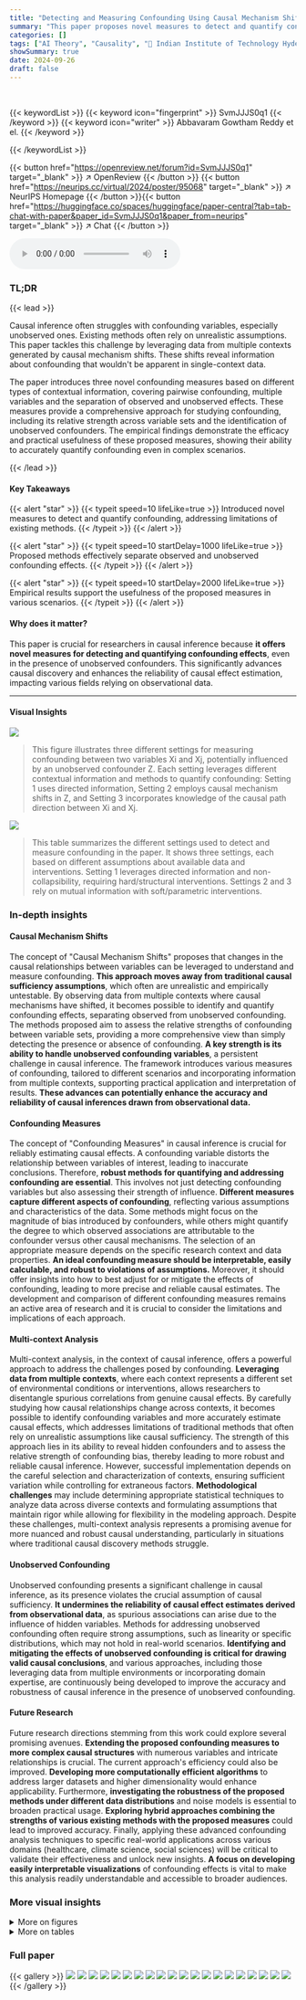 ```yaml
---
title: "Detecting and Measuring Confounding Using Causal Mechanism Shifts"
summary: "This paper proposes novel measures to detect and quantify confounding biases from observational data using causal mechanism shifts, even with unobserved confounders."
categories: []
tags: ["AI Theory", "Causality", "🏢 Indian Institute of Technology Hyderabad",]
showSummary: true
date: 2024-09-26
draft: false
---
```


<br>

{{< keywordList >}}
{{< keyword icon="fingerprint" >}} SvmJJJS0q1 {{< /keyword >}}
{{< keyword icon="writer" >}} Abbavaram Gowtham Reddy et el. {{< /keyword >}}
 
{{< /keywordList >}}

{{< button href="https://openreview.net/forum?id=SvmJJJS0q1" target="_blank" >}}
↗ OpenReview
{{< /button >}}
{{< button href="https://neurips.cc/virtual/2024/poster/95068" target="_blank" >}}
↗ NeurIPS Homepage
{{< /button >}}{{< button href="https://huggingface.co/spaces/huggingface/paper-central?tab=tab-chat-with-paper&paper_id=SvmJJJS0q1&paper_from=neurips" target="_blank" >}}
↗ Chat
{{< /button >}}



<audio controls>
    <source src="https://ai-paper-reviewer.com/SvmJJJS0q1/podcast.wav" type="audio/wav">
    Your browser does not support the audio element.
</audio>


### TL;DR


{{< lead >}}

Causal inference often struggles with confounding variables, especially unobserved ones. Existing methods often rely on unrealistic assumptions.  This paper tackles this challenge by leveraging data from multiple contexts generated by causal mechanism shifts. These shifts reveal information about confounding that wouldn't be apparent in single-context data. 

The paper introduces three novel confounding measures based on different types of contextual information, covering pairwise confounding, multiple variables and the separation of observed and unobserved effects. These measures provide a comprehensive approach for studying confounding, including its relative strength across variable sets and the identification of unobserved confounders.  The empirical findings demonstrate the efficacy and practical usefulness of these proposed measures, showing their ability to accurately quantify confounding even in complex scenarios.

{{< /lead >}}


#### Key Takeaways

{{< alert "star" >}}
{{< typeit speed=10 lifeLike=true >}} Introduced novel measures to detect and quantify confounding, addressing limitations of existing methods. {{< /typeit >}}
{{< /alert >}}

{{< alert "star" >}}
{{< typeit speed=10 startDelay=1000 lifeLike=true >}} Proposed methods effectively separate observed and unobserved confounding effects. {{< /typeit >}}
{{< /alert >}}

{{< alert "star" >}}
{{< typeit speed=10 startDelay=2000 lifeLike=true >}} Empirical results support the usefulness of the proposed measures in various scenarios. {{< /typeit >}}
{{< /alert >}}

#### Why does it matter?
This paper is crucial for researchers in causal inference because **it offers novel measures for detecting and quantifying confounding effects**, even in the presence of unobserved confounders. This significantly advances causal discovery and enhances the reliability of causal effect estimation, impacting various fields relying on observational data.

------
#### Visual Insights



![](https://ai-paper-reviewer.com/SvmJJJS0q1/figures_4_1.jpg)

> This figure illustrates three different settings for measuring confounding between two variables Xi and Xj, potentially influenced by an unobserved confounder Z. Each setting leverages different contextual information and methods to quantify confounding: Setting 1 uses directed information, Setting 2 employs causal mechanism shifts in Z, and Setting 3 incorporates knowledge of the causal path direction between Xi and Xj.





![](https://ai-paper-reviewer.com/SvmJJJS0q1/tables_3_1.jpg)

> This table summarizes the different settings used to detect and measure confounding in the paper.  It shows three settings, each based on different assumptions about available data and interventions.  Setting 1 leverages directed information and non-collapsibility, requiring hard/structural interventions.  Settings 2 and 3 rely on mutual information with soft/parametric interventions.





### In-depth insights


#### Causal Mechanism Shifts
The concept of "Causal Mechanism Shifts" proposes that changes in the causal relationships between variables can be leveraged to understand and measure confounding.  **This approach moves away from traditional causal sufficiency assumptions**, which often are unrealistic and empirically untestable. By observing data from multiple contexts where causal mechanisms have shifted, it becomes possible to identify and quantify confounding effects, separating observed from unobserved confounding.  The methods proposed aim to assess the relative strengths of confounding between variable sets, providing a more comprehensive view than simply detecting the presence or absence of confounding.  **A key strength is its ability to handle unobserved confounding variables**, a persistent challenge in causal inference. The framework introduces various measures of confounding, tailored to different scenarios and incorporating information from multiple contexts, supporting practical application and interpretation of results. **These advances can potentially enhance the accuracy and reliability of causal inferences drawn from observational data.**

#### Confounding Measures
The concept of "Confounding Measures" in causal inference is crucial for reliably estimating causal effects.  A confounding variable distorts the relationship between variables of interest, leading to inaccurate conclusions.  Therefore, **robust methods for quantifying and addressing confounding are essential**. This involves not just detecting confounding variables but also assessing their strength of influence.  **Different measures capture different aspects of confounding**, reflecting various assumptions and characteristics of the data.  Some methods might focus on the magnitude of bias introduced by confounders, while others might quantify the degree to which observed associations are attributable to the confounder versus other causal mechanisms.  The selection of an appropriate measure depends on the specific research context and data properties.  **An ideal confounding measure should be interpretable, easily calculable, and robust to violations of assumptions.** Moreover, it should offer insights into how to best adjust for or mitigate the effects of confounding, leading to more precise and reliable causal estimates.  The development and comparison of different confounding measures remains an active area of research and it is crucial to consider the limitations and implications of each approach.

#### Multi-context Analysis
Multi-context analysis, in the context of causal inference, offers a powerful approach to address the challenges posed by confounding. **Leveraging data from multiple contexts**, where each context represents a different set of environmental conditions or interventions, allows researchers to disentangle spurious correlations from genuine causal effects. By carefully studying how causal relationships change across contexts, it becomes possible to identify confounding variables and more accurately estimate causal effects, which addresses limitations of traditional methods that often rely on unrealistic assumptions like causal sufficiency.  The strength of this approach lies in its ability to reveal hidden confounders and to assess the relative strength of confounding bias, thereby leading to more robust and reliable causal inference.  However, successful implementation depends on the careful selection and characterization of contexts, ensuring sufficient variation while controlling for extraneous factors.  **Methodological challenges** may include determining appropriate statistical techniques to analyze data across diverse contexts and formulating assumptions that maintain rigor while allowing for flexibility in the modeling approach.  Despite these challenges, multi-context analysis represents a promising avenue for more nuanced and robust causal understanding, particularly in situations where traditional causal discovery methods struggle.

#### Unobserved Confounding
Unobserved confounding presents a significant challenge in causal inference, as its presence violates the crucial assumption of causal sufficiency.  **It undermines the reliability of causal effect estimates derived from observational data**, as spurious associations can arise due to the influence of hidden variables.  Methods for addressing unobserved confounding often require strong assumptions, such as linearity or specific distributions, which may not hold in real-world scenarios.  **Identifying and mitigating the effects of unobserved confounding is critical for drawing valid causal conclusions**, and various approaches, including those leveraging data from multiple environments or incorporating domain expertise, are continuously being developed to improve the accuracy and robustness of causal inference in the presence of unobserved confounding.

#### Future Research
Future research directions stemming from this work could explore several promising avenues.  **Extending the proposed confounding measures to more complex causal structures** with numerous variables and intricate relationships is crucial.  The current approach's efficiency could also be improved.  **Developing more computationally efficient algorithms** to address larger datasets and higher dimensionality would enhance applicability.  Furthermore, **investigating the robustness of the proposed methods under different data distributions** and noise models is essential to broaden practical usage.  **Exploring hybrid approaches combining the strengths of various existing methods with the proposed measures** could lead to improved accuracy.  Finally, applying these advanced confounding analysis techniques to specific real-world applications across various domains (healthcare, climate science, social sciences) will be critical to validate their effectiveness and unlock new insights. **A focus on developing easily interpretable visualizations** of confounding effects is vital to make this analysis readily understandable and accessible to broader audiences.


### More visual insights

<details>
<summary>More on figures
</summary>


![](https://ai-paper-reviewer.com/SvmJJJS0q1/figures_8_1.jpg)

> This figure displays the results of measuring confounding between two variables (Xi, Xj) using three different methods (CNF-1, CNF-2, CNF-3) across various sample sizes.  The results are shown for four different causal graph structures (G1-G4).  G1 and G2 represent unconfounded scenarios (empty graph and Xi→Xj, respectively), while G3 and G4 represent confounded scenarios (Z→Xi, Z→Xj and Z→Xi, Z→Xj, Xi→Xj respectively).  The plots show that the confounding measures correctly output values near zero in the unconfounded cases and positive values in the confounded cases, demonstrating the methods' effectiveness in detecting confounding.


![](https://ai-paper-reviewer.com/SvmJJJS0q1/figures_8_2.jpg)

> This figure shows the results of measuring conditional confounding using CNF-2 in two different causal structures (G5 and G6). G5 has two confounding variables, Z1 and Z2, while G6 has one (Z). The left panel illustrates that conditioning on either Z1, Z2, or neither, still results in positive conditional confounding values because the confounding relationship remains. Conversely, the right panel depicts that while conditioning on nothing results in positive confounding, conditioning on Z removes it, leading to a CNF-2 value closer to zero.


![](https://ai-paper-reviewer.com/SvmJJJS0q1/figures_16_1.jpg)

> This figure shows two example graphs representing real-world scenarios where the proposed method can be applied to detect and measure confounding.  The graphs illustrate two different sets of variables and their relationships, providing concrete examples of how the methods described in the paper can be used in practical applications.


</details>




<details>
<summary>More on tables
</summary>


![](https://ai-paper-reviewer.com/SvmJJJS0q1/tables_4_1.jpg)
> This table shows the values of directed information I(Xᵢ → Xⱼ) and I(Xⱼ → Xᵢ) for different causal graphs involving two or three nodes (Xᵢ, Xⱼ, Z). The table illustrates how the presence of confounding affects the values of directed information.  When there's no confounding between Xᵢ and Xⱼ, one of the directed information values will be zero; if there is confounding (via Z), both directed information values will be greater than zero.

![](https://ai-paper-reviewer.com/SvmJJJS0q1/tables_9_1.jpg)
> This table presents the results of a downstream application of causal effect estimation.  It shows the impact of controlling for confounding variables (identified using the proposed methods) on the accuracy of causal effect estimations.  Two causal graphs (G3 and G4) with varying sample sizes (1000-5000) are used to compare causal effect estimations with and without controlling for confounding factors. The difference between the true and estimated causal effects is measured, demonstrating the effectiveness of confounding control in improving the accuracy of causal effect estimations. 

![](https://ai-paper-reviewer.com/SvmJJJS0q1/tables_9_2.jpg)
> This table presents the results of experiments on synthetic datasets to evaluate the performance of three different confounding measures (CNF-1, CNF-2, CNF-3) under various conditions.  The experiments use Erdos-Renyi generated causal graphs, varying the number of nodes (N), contexts (C), and sample sizes. The table reports precision, recall, and F1 scores for each measure across three settings, reflecting different assumptions about available contextual information and interventions.  The results demonstrate the effectiveness of the measures in detecting confounding relationships.

</details>




### Full paper

{{< gallery >}}
<img src="https://ai-paper-reviewer.com/SvmJJJS0q1/1.png" class="grid-w50 md:grid-w33 xl:grid-w25" />
<img src="https://ai-paper-reviewer.com/SvmJJJS0q1/2.png" class="grid-w50 md:grid-w33 xl:grid-w25" />
<img src="https://ai-paper-reviewer.com/SvmJJJS0q1/3.png" class="grid-w50 md:grid-w33 xl:grid-w25" />
<img src="https://ai-paper-reviewer.com/SvmJJJS0q1/4.png" class="grid-w50 md:grid-w33 xl:grid-w25" />
<img src="https://ai-paper-reviewer.com/SvmJJJS0q1/5.png" class="grid-w50 md:grid-w33 xl:grid-w25" />
<img src="https://ai-paper-reviewer.com/SvmJJJS0q1/6.png" class="grid-w50 md:grid-w33 xl:grid-w25" />
<img src="https://ai-paper-reviewer.com/SvmJJJS0q1/7.png" class="grid-w50 md:grid-w33 xl:grid-w25" />
<img src="https://ai-paper-reviewer.com/SvmJJJS0q1/8.png" class="grid-w50 md:grid-w33 xl:grid-w25" />
<img src="https://ai-paper-reviewer.com/SvmJJJS0q1/9.png" class="grid-w50 md:grid-w33 xl:grid-w25" />
<img src="https://ai-paper-reviewer.com/SvmJJJS0q1/10.png" class="grid-w50 md:grid-w33 xl:grid-w25" />
<img src="https://ai-paper-reviewer.com/SvmJJJS0q1/11.png" class="grid-w50 md:grid-w33 xl:grid-w25" />
<img src="https://ai-paper-reviewer.com/SvmJJJS0q1/12.png" class="grid-w50 md:grid-w33 xl:grid-w25" />
<img src="https://ai-paper-reviewer.com/SvmJJJS0q1/13.png" class="grid-w50 md:grid-w33 xl:grid-w25" />
<img src="https://ai-paper-reviewer.com/SvmJJJS0q1/14.png" class="grid-w50 md:grid-w33 xl:grid-w25" />
<img src="https://ai-paper-reviewer.com/SvmJJJS0q1/15.png" class="grid-w50 md:grid-w33 xl:grid-w25" />
<img src="https://ai-paper-reviewer.com/SvmJJJS0q1/16.png" class="grid-w50 md:grid-w33 xl:grid-w25" />
<img src="https://ai-paper-reviewer.com/SvmJJJS0q1/17.png" class="grid-w50 md:grid-w33 xl:grid-w25" />
<img src="https://ai-paper-reviewer.com/SvmJJJS0q1/18.png" class="grid-w50 md:grid-w33 xl:grid-w25" />
<img src="https://ai-paper-reviewer.com/SvmJJJS0q1/19.png" class="grid-w50 md:grid-w33 xl:grid-w25" />
<img src="https://ai-paper-reviewer.com/SvmJJJS0q1/20.png" class="grid-w50 md:grid-w33 xl:grid-w25" />
{{< /gallery >}}